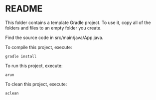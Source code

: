 # README

This folder contains a template Gradle project. To use it, copy all of the folders
and files to an empty folder you create. 

Find the source code in src/main/java/App.java.

To compile this project, execute:
```
gradle install
```

To run this project, execute:
```
arun
```

To clean this project, execute:
```
aclean
```


